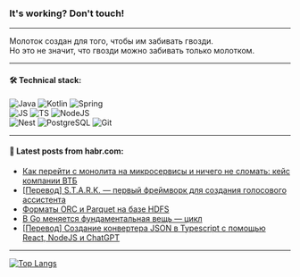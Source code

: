 ### It's working? Don't touch!

---
Молоток создан для того, чтобы им забивать гвозди. <br>
Но это не значит, что гвозди можно забивать только молотком.

---

#### 🛠️ Technical stack:

![Java](https://img.shields.io/badge/Java-informational?logo=Oracle&style=flat&logoColor=white&color=FF4500)
![Kotlin](https://img.shields.io/badge/Kotlin-informational?logo=Kotlin&style=flat&logoColor=white&color=774D97)
![Spring](https://img.shields.io/badge/SpringBoot-informational?logo=SpringBoot&style=flat&logoColor=white&color=6DB33F) <br>
![JS](https://img.shields.io/badge/JS-informational?logo=javaScript&style=flat&logoColor=black&color=F7Df1E)
![TS](https://img.shields.io/badge/TypeScript-informational?logo=typeScript&style=flat&logoColor=black&color=0667A8)
![NodeJS](https://img.shields.io/badge/NodeJS-informational?logo=node.js&style=flat&logoColor=white&color=70A760) <br>
![Nest](https://img.shields.io/badge/NestJS-informational?logo=NestJS&style=flat&logoColor=white&color=E0234E)
![PostgreSQL](https://img.shields.io/badge/PostgreSQL-informational?logo=PostgreSQL&style=flat&logoColor=white&color=DAA520)
![Git](https://img.shields.io/badge/Git-informational?logo=git&style=flat&logoColor=white&color=778899)

___

#### 💬 Latest posts from habr.com:

<!-- BLOG-POST-LIST:START -->
- [Как перейти с монолита на микросервисы и ничего не сломать: кейс компании ВТБ](https://habr.com/ru/companies/vk/articles/762060/?utm_source=habrahabr&utm_medium=rss&utm_campaign=762060)
- [[Перевод] S.T.A.R.K. — первый фреймворк для создания голосового ассистента](https://habr.com/ru/articles/762252/?utm_source=habrahabr&utm_medium=rss&utm_campaign=762252)
- [Форматы ORC и Parquet на базе HDFS](https://habr.com/ru/companies/oleg-bunin/articles/761780/?utm_source=habrahabr&utm_medium=rss&utm_campaign=761780)
- [В Go меняется фундаментальная вещь — цикл](https://habr.com/ru/articles/762188/?utm_source=habrahabr&utm_medium=rss&utm_campaign=762188)
- [[Перевод] Создание конвертера JSON в Typescript с помощью React, NodeJS и ChatGPT](https://habr.com/ru/companies/first/articles/761228/?utm_source=habrahabr&utm_medium=rss&utm_campaign=761228)
<!-- BLOG-POST-LIST:END -->

---
[![Top Langs](https://github-readme-stats-git-master-advtsetting-gmailcom.vercel.app/api/top-langs/?username=zloylis&langs_count=10&hide_title=false&title_color=e6edf3&size_weight=0.5&count_weight=0.5&layout=compact&hide_border=true&theme=dracula)](https://github.com/zloylis)

<!-- ![GitHub stats](https://github-readme-stats-git-master-advtsetting-gmailcom.vercel.app/api?username=zloylis&show_icons=true&hide_border=true&theme=dracula&hide_title=true&include_all_commits=true&count_private=true&hide=contribs&hide_rank=true) -->
